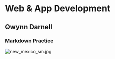 # Web & App Development
## Qwynn Darnell
### Markdown Practice
![new_mexico_sm.jpg](new_mexico_sm.jpg)
